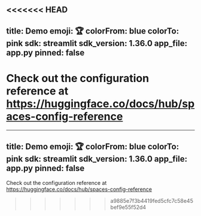<<<<<<< HEAD
---
title: Demo
emoji: 🏆
colorFrom: blue
colorTo: pink
sdk: streamlit
sdk_version: 1.36.0
app_file: app.py
pinned: false
---

Check out the configuration reference at https://huggingface.co/docs/hub/spaces-config-reference
=======
---
title: Demo
emoji: 🏆
colorFrom: blue
colorTo: pink
sdk: streamlit
sdk_version: 1.36.0
app_file: app.py
pinned: false
---

Check out the configuration reference at https://huggingface.co/docs/hub/spaces-config-reference
>>>>>>> a9885e7f3b4419fed5cfc7c58e45bef9e55f52d4
